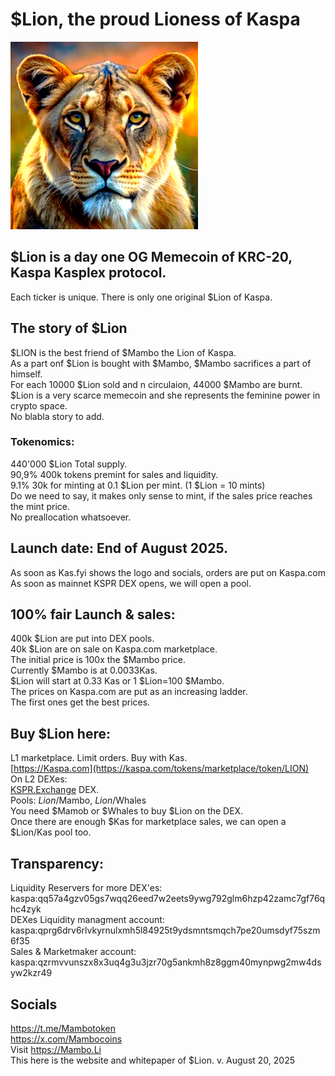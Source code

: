 # $Lion, the proud Lioness of Kaspa
<img src="https://raw.githubusercontent.com/Mambo-Token/MamboLaunchPad/refs/heads/main/logos/Lion-Logo-400px.png" width="300" height="300">

## $Lion is a day one OG Memecoin of KRC-20, Kaspa Kasplex protocol.
Each ticker is unique. There is only one original $Lion of Kaspa.

## The story of $Lion
$LION is the best friend of $Mambo the Lion of Kaspa.  
As a part onf $Lion is bought with $Mambo, $Mambo sacrifices a part of himself.  
For each 10000 $Lion sold and n circulaion, 44000 $Mambo are burnt.  
$Lion is a very scarce memecoin and she represents the feminine power in crypto space.   
No blabla story to add.  

### Tokenomics: 
440'000 $Lion Total supply.  
90,9% 400k tokens premint for sales and liquidity.  
9.1% 30k for minting at 0.1 $Lion per mint. (1 $Lion = 10 mints)   
Do we need to say, it makes only sense to mint, if the sales price reaches the mint price.  
No preallocation whatsoever.  
## Launch date: End of August 2025.  
As soon as Kas.fyi shows the logo and socials, orders are put on Kaspa.com  
As soon as mainnet KSPR DEX opens, we will open a pool.  

## 100% fair Launch & sales:  
400k $Lion are put into DEX pools.  
40k $Lion are on sale on Kaspa.com marketplace.  
The initial price is 100x the $Mambo price.  
Currently $Mambo is at 0.0033Kas.  
$Lion will start at 0.33 Kas or 1 $Lion=100 $Mambo.  
The prices on Kaspa.com are put as an increasing ladder.  
The first ones get the best prices.  

## Buy $Lion here:  
L1 marketplace. Limit orders. Buy with Kas.  
[https://Kaspa.com](https://kaspa.com/tokens/marketplace/token/LION)  
On L2 DEXes:  
[KSPR.Exchange](https://KSPR.Exchange)  DEX.  
Pools: $Lion/$Mambo, $Lion/$Whales  
You need $Mamob or $Whales to buy $Lion on the DEX.  
Once there are enough $Kas for marketplace sales, we can open a $Lion/Kas pool too.  

## Transparency:  
Liquidity Reservers for more DEX'es:  
kaspa:qq57a4gzv05gs7wqq26eed7w2eets9ywg792glm6hzp42zamc7gf76qhc4zyk  
DEXes Liquidity managment account:  
kaspa:qprg6drv6rlvkyrnulxmh5l84925t9ydsmntsmqch7pe20umsdyf75szm6f35  
Sales & Marketmaker account:  
kaspa:qzrmvvunszx8x3uq4g3u3jzr70g5ankmh8z8ggm40mynpwg2mw4dsyw2kzr49  

## Socials  
https://t.me/Mambotoken  
https://x.com/Mambocoins  
Visit https://Mambo.Li   
This here is the website and whitepaper of $Lion. v. August 20, 2025  
